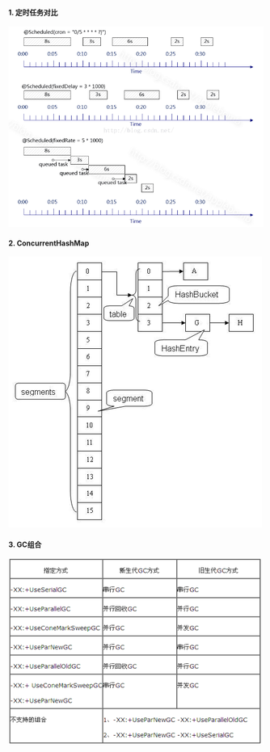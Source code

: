 #### 1. 定时任务对比
![](./定时任务对比.png)

#### 2. ConcurrentHashMap
![](./ConcurrentHashMap.jpg)

#### 3. GC组合
![](./GC.png)
